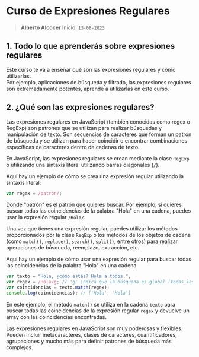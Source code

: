 # Curso de Expresiones Regulares
> **Alberto Alcocer** 
> Inicio: `13-08-2023`

## 1. Todo lo que aprenderás sobre expresiones regulares

Este curso te va a enseñar qué son las expresiones regulares y cómo utilizarlas.  
Por ejemplo, aplicaciones de búsqueda y filtrado, las expresiones regulares son extremadamente potentes, aprende a utilizarlas en este curso.

## 2. ¿Qué son las expresiones regulares?

Las expresiones regulares en JavaScript (también conocidas como regex o RegExp) son patrones que se utilizan para realizar búsquedas y manipulación de texto. Son secuencias de caracteres que forman un patrón de búsqueda y se utilizan para hacer coincidir o encontrar combinaciones específicas de caracteres dentro de cadenas de texto.

En JavaScript, las expresiones regulares se crean mediante la clase `RegExp` o utilizando una sintaxis literal utilizando barras diagonales (`/`).

Aquí hay un ejemplo de cómo se crea una expresión regular utilizando la sintaxis literal:

```js
var regex = /patrón/;
```

Donde "patrón" es el patrón que quieres buscar. Por ejemplo, si quieres buscar todas las coincidencias de la palabra "Hola" en una cadena, puedes usar la expresión regular `/Hola/`.

Una vez que tienes una expresión regular, puedes utilizar los métodos proporcionados por la clase `RegExp` o los métodos de los objetos de cadena (como `match()`, `replace()`, `search()`, `split()`, entre otros) para realizar operaciones de búsqueda, reemplazo, extracción, etc.

Aquí hay un ejemplo de cómo usar una expresión regular para buscar todas las coincidencias de la palabra "Hola" en una cadena:

```js
var texto = "Hola, ¿cómo estás? Hola a todos.";
var regex = /Hola/g; // 'g' indica que la búsqueda es global (todas las coincidencias)
var coincidencias = texto.match(regex);
console.log(coincidencias); // ['Hola', 'Hola']
```

En este ejemplo, el método `match()` se utiliza en la cadena `texto` para buscar todas las coincidencias de la expresión regular `regex` y devuelve un array con las coincidencias encontradas.

Las expresiones regulares en JavaScript son muy poderosas y flexibles. Pueden incluir metacaracteres, clases de caracteres, cuantificadores, agrupaciones y mucho más para definir patrones de búsqueda más complejos.